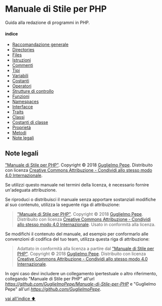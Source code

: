 # Manuale di Stile per PHP
Guida alla redazione di programmi in PHP.

#### indice
* [Raccomandazione generale](#raccomandazione-generale)
* [Directories](#directories)
* [Files](#files)
* [Istruzioni](#istruzioni)
* [Commenti](#commenti)
* [Tipi](#tipi)
* [Variabili](#variabili)
* [Costanti](#costanti)
* [Operatori](#operatori)
* [Strutture di controllo](#strutture-di-controllo)
* [Funzioni](#funzioni)
* [Namespaces](#namespaces)
* [Interfacce](#interfacce)
* [Traits](#traits)
* [Classi](#classi)
* [Costanti di classe](#costanti-di-classe)
* [Proprietà](#proprietà)
* [Metodi](#metodi)
* [Note legali](#note-legali)


## Note legali

["Manuale di Stile per PHP"](https://github.com/GuglielmoPepe/Manuale-di-Stile-per-PHP). Copyright &copy; 2018 [Guglielmo Pepe](https://github.com/GuglielmoPepe). Distribuito con licenza [Creative Commons Attribuzione - Condividi allo stesso modo 4.0 Internazionale](http://creativecommons.org/licenses/by-sa/4.0/legalcode).

Se utilizzi questo manuale nei termini della licenza, è necessario fornire un'adeguata attribuzione.

Se riproduci o distribuisci il manuale senza apportare sostanziali modifiche al suo contenuto, utilizza la seguente riga di attribuzione:

> ["Manuale di Stile per PHP"](https://github.com/GuglielmoPepe/Manuale-di-Stile-per-PHP). Copyright &copy; 2018 [Guglielmo Pepe](https://github.com/GuglielmoPepe). Distribuito con licenza [Creative Commons Attribuzione - Condividi allo stesso modo 4.0 Internazionale](http://creativecommons.org/licenses/by-sa/4.0/legalcode). Usato in conformità alla licenza.

Se modifichi il contenuto del manuale, ad esempio per conformarlo alle convenzioni di codifica del tuo team, utilizza questa riga di attribuzione:

> Adattato in conformità alla licenza a partire dal ["Manuale di Stile per PHP"](https://github.com/GuglielmoPepe/Manuale-di-Stile-per-PHP). Copyright &copy; 2018 [Guglielmo Pepe](https://github.com/GuglielmoPepe). Distribuito con licenza [Creative Commons Attribuzione - Condividi allo stesso modo 4.0 Internazionale](http://creativecommons.org/licenses/by-sa/4.0/legalcode).

In ogni caso devi includere un collegamento ipertestuale o altro riferimento, collegando "Manuale di Stile per PHP" all'url _https://github.com/GuglielmoPepe/Manuale-di-Stile-per-PHP_ e "Guglielmo Pepe" all'url _https://github.com/GuglielmoPepe_.


[vai all'indice ⬆](#indice)
```

